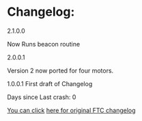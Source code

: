 <h1>Changelog:</h1>
<p>2.1.0.0 </p>
Now Runs beacon routine
<p>2.0.0.1</p>
<p>
Version 2 now ported for four motors.</p>
<p>1.0.0.1 First draft of Changelog
</p>
<p>
Days since Last crash: 0
</p>
<a href="http://slither.io">You can click</a>
<a href="https://github.com/ftctechnh/ftc_app/blob/master/README.md">here for original FTC changelog</a>

